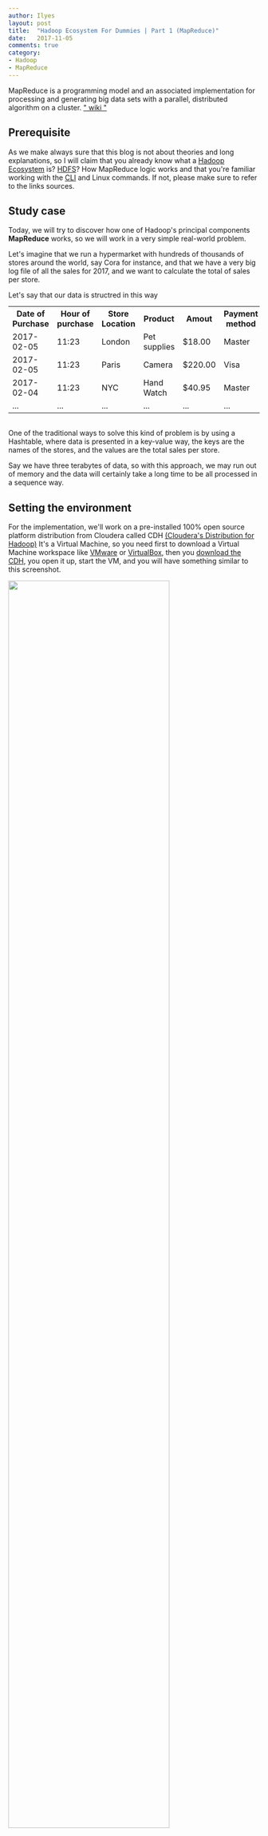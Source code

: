 ```yaml
---
author: Ilyes
layout: post
title:  "Hadoop Ecosystem For Dummies | Part 1 (MapReduce)"
date:   2017-11-05
comments: true
category:
- Hadoop
- MapReduce
---
```


MapReduce is a programming model and an associated implementation for processing and generating big data sets with a parallel, distributed algorithm on a cluster. [" wiki "](https://en.wikipedia.org/wiki/MapReduce "Wikipedia")

## Prerequisite
As we make always sure that this blog is not about theories and long explanations, so I will claim that you already know what a [Hadoop Ecosystem](https://hadoopecosystemtable.github.io/) is? [HDFS](https://wiki.apache.org/hadoop/HDFS)? How MapReduce logic works and that you're familiar working with the [CLI](https://en.wikipedia.org/wiki/CLI) and Linux commands.
If not, please make sure to refer to the links sources.

## Study case
Today, we will try to discover how one of Hadoop's principal components **MapReduce** works, so we will work in a very simple real-world problem.

Let's imagine that we run a hypermarket with hundreds of thousands of stores around the world, say Cora for instance, and that we have a very big log file of all the sales for 2017, and we want to calculate the total of sales per store.

Let's say that our data is structred in this way
<table style="margin: auto;" >
<tr><th>Date of Purchase</th><th>Hour of purchase</th><th>Store Location</th><th>Product</th><th>Amout</th><th>Payment method</th></tr>
<tr><td>2017-02-05</td><td>11:23</td><td>London</td><td>Pet supplies</td><td>$18.00</td><td>Master</td></tr>
<tr><td>2017-02-05</td><td>11:23</td><td>Paris</td><td>Camera</td><td>$220.00</td><td>Visa</td></tr>
<tr><td>2017-02-04</td><td>11:23</td><td>NYC</td><td>Hand Watch</td><td>$40.95</td><td>Master</td></tr>
<tr><td>...</td><td>...</td><td>...</td><td>...</td><td>...</td><td>...</td></tr>
</table><br>


One of the traditional ways to solve this kind of problem is by using a Hashtable, where data is presented in a key-value way, the keys are the names of the stores, and the values are the total sales per store.

Say we have three terabytes of data, so with this approach, we may run out of memory and the data will certainly take a long time to be all processed in a sequence way.

## Setting the environment
For the implementation, we'll work on a pre-installed 100% open source platform distribution from Cloudera called CDH [(Cloudera's Distribution for Hadoop)](https://www.cloudera.com/products/open-source/apache-hadoop/key-cdh-components.html)
It's a Virtual Machine, so you need first to download a Virtual Machine workspace like [VMware](https://my.vmware.com/fr/web/vmware/downloads) or [VirtualBox](https://www.virtualbox.org/wiki/Downloads), then you [download the CDH](https://www.cloudera.com/downloads.html), you open it up, start the VM, and you will have something similar to this screenshot.

[<img src="/assets/img/blog/2017-11-05-hadoop-for-dummies-part1-mapreduce/CDH_home.jpg" style="height: 80%;width: 80%;"/>](/assets/img/blog/2017-11-05-hadoop-for-dummies-part1-mapreduce/CDH_home.jpg "Figure1. CDH CLI")

## Workspace
First, let's see what we have in the local machine directory...

[<img src="/assets/img/blog/2017-11-05-hadoop-for-dummies-part1-mapreduce/ls_command.jpg" style="height: 80%;width: 80%;"/>](/assets/img/blog/2017-11-05-hadoop-for-dummies-part1-mapreduce/ls_command.jpg "Figure2. local machine directory content")

and here the sub-folders appear, we got two of them, data and code.
Next, let's see how our data looks like by listing a sample of it (e.g. 20 first rows)

[<img src="/assets/img/blog/2017-11-05-hadoop-for-dummies-part1-mapreduce/first_twenty_rows.jpg" style="height: 80%;width: 80%;"/>](/assets/img/blog/2017-11-05-hadoop-for-dummies-part1-mapreduce/first_twenty_rows.jpg "Figure3. First twenty rows of purshases.txt")

Now, let's move our dataset (purshases.txt) to the HDFS and put it inside a directory called inputdata to have it ready to be processed.

[<img src="/assets/img/blog/2017-11-05-hadoop-for-dummies-part1-mapreduce/move_data_to_hdfs.jpg" style="height: 80%;width: 80%;"/>](/assets/img/blog/2017-11-05-hadoop-for-dummies-part1-mapreduce/move_data_to_hdfs.jpg "Figure4. Move dataset to HDFS")

## Solution logic
Since mapReduce output job returns always the result in key-value format, so when we want to find the total sales per store, we're waiting for an output that's something like

<table style="margin: auto;" >
<tr><th>Store Location</th><th>Total Sales</th></tr>
<tr><td>Sydney</td><td>$1008523.00</td></tr>
<tr><td>NYC</td><td>$2214459.00</td></tr>
<tr><td>London</td><td>$7510044.00</td></tr>
<tr><td>...</td><td>...</td></tr>
</table><br>

So for this, we'll write a Mapper code that returns data in a key-value format, where it will list the entire sales but with only the store location and the amount columns.

and then, the Reducer comes after the shuffle and sort step, where it does the sum of the sales for each store location.

## Mapper Code
for the fun part, we'll have our code written in Python.

**Python**

{% highlight python %}
#!/usr/bin/python

# Format of each line is:
# date\ttime\tstore name\titem description\tcost\tmethod of payment
#
# We want elements 2 (store name) and 4 (cost)
# We need to write them out to standard output, separated by a tab

import sys

for line in sys.stdin:
    data = line.strip().split("\t")
    if len(data) == 6:
        date, time, store, item, cost, payment = data
        print "{0}\t{1}".format(store, cost)

{% endhighlight %}

It's so important to test the code before running the complete MapReduce job and applying it to the entire dataset.
One of the cool features in Hadoop streaming is that we can test out mapper.py code just by executing the script, entering some sample data and hitting Ctrl+d to simulate the output. Here's how it looks

[<img src="/assets/img/blog/2017-11-05-hadoop-for-dummies-part1-mapreduce/test_manually.jpg" style="height: 80%;width: 80%;"/>](/assets/img/blog/2017-11-05-hadoop-for-dummies-part1-mapreduce/test_manually.jpg "Figure5. Testing Mapper code Manually")

Even better, we can just build a small set data file and pipe that into the mapper, so let's trying this

[<img src="/assets/img/blog/2017-11-05-hadoop-for-dummies-part1-mapreduce/test_mapper_with_small_data.jpg" style="height: 80%;width: 80%;"/>](/assets/img/blog/2017-11-05-hadoop-for-dummies-part1-mapreduce/test_mapper_with_small_data.jpg "Figure6. Test Mapper With Small Data Locally")

As you can see, it's by accessing Hadoop's an efficient way to test the code rather than running the entire Hadoop job each time we edit the code!

PS: You can find the code on Github [here](https://github.com/ilyeSudo/mapReduce_blog_post)

## Reducer Code
As same as the mapper part, we will see how the reducer code is written in Python language

**Python**
{% highlight python %}
#!/usr/bin/python

import sys

salesTotal = 0
oldKey = None

# Loop around the data
# It will be in the format key\tval
# Where key is the store name, val is the sale amount
#
# All the sales for a particular store will be presented,
# then the key will change and we'll be dealing with the next store

for line in sys.stdin:
    data_mapped = line.strip().split("\t")
    if len(data_mapped) != 2:
        # Something has gone wrong. Skip this line.
        continue

    thisKey, thisSale = data_mapped

    if oldKey and oldKey != thisKey:
        print oldKey, "\t", salesTotal
        oldKey = thisKey;
        salesTotal = 0

    oldKey = thisKey
    salesTotal += float(thisSale)

if oldKey != None:
    print oldKey, "\t", salesTotal

{% endhighlight %}

As we tested the mapper code, we can do exactly the same thing with the reducer code.

PS: You can find the code on Github [here](https://github.com/ilyeSudo/mapReduce_blog_post)

## Test Locally
We are ready to run our entire test locally. The command to do so from inside the code folder is

[<img src="/assets/img/blog/2017-11-05-hadoop-for-dummies-part1-mapreduce/test_mapper_and_reducer_with_small_data.jpg" style="height: 80%;width: 80%;"/>](/assets/img/blog/2017-11-05-hadoop-for-dummies-part1-mapreduce/test_mapper_and_reducer_with_small_data.jpg "Figure7. Test Mapper and Reducer code With Small Data Locally")

Let's break this down into pieces.
We use cat to access the entire content of test_in.txt. The | command says to take the standard output of the command on the left (cat) and feed it as standard input to the command on the right. This way the mapper script receives as standard input the contents of our file and it can read it line by line.

We then pass the output of our mapper (lines of key-value pairs) to the sort utility. This will sort the output so that all rows with the same key
are grouped together. Note that when running a Hadoop job, we don’t need to worry about sorting our results, because Hadoop does that for us (during the shuffle-sort phase). Here we need to include it since we
are testing our mapper and reducer locally.

We then input the sorted key-value pairs into the reducer. It then prints (as standard output, on the terminal) the final reduced output. Alternatively, we can save it to a file by appending the >> test_out.txt command at the end.

Great! We have obtained some reasonable results based on our small sample of 100 records. We can now proceed to run the job on Hadoop with the complete data set with more confidence.

## Running Hadoop job
Here the fun part comes, while having our code ready to go, we launch the Hadoop job simply by typing this long command

[<img src="/assets/img/blog/2017-11-05-hadoop-for-dummies-part1-mapreduce/entire_hadoop_job.jpg" style="height: 80%;width: 80%;"/>](/assets/img/blog/2017-11-05-hadoop-for-dummies-part1-mapreduce/entire_hadoop_job.jpg "Figure8. Run The Entire Hadoop Job")

While the command being executed, we could follow the process by acceessing hadoop's web application running in the localhost **http://localhost:50050/jobtracker.jsp**

[<img src="/assets/img/blog/2017-11-05-hadoop-for-dummies-part1-mapreduce/gui_localhost.jpg" style="height: 80%;width: 80%;"/>](/assets/img/blog/2017-11-05-hadoop-for-dummies-part1-mapreduce/gui_localhost.jpg "Figure9. Hadoop Web App GUI")

As the Figure8 shows, the job's output is stored in joboutput, we access it by typing ```$ hadoop fs -cat joboutput/part-00000
```

[<img src="/assets/img/blog/2017-11-05-hadoop-for-dummies-part1-mapreduce/displaying_joboutput.jpg" style="height: 80%;width: 80%;"/>](/assets/img/blog/2017-11-05-hadoop-for-dummies-part1-mapreduce/displaying_joboutput.jpg "Figure10. Displaying Job Output")

So here we come to the end of this post, hope you had a clearer idea how MapReduce job workes.
In the next blog posts, we'll walk through the other technologies of Hadoop's ecosystem.

PS: You can find the code on Github [here](https://github.com/ilyeSudo/mapReduce_blog_post)
